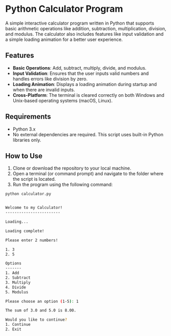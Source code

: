 # Python Calculator Program

A simple interactive calculator program written in Python that supports basic arithmetic operations like addition, subtraction, multiplication, division, and modulus. The calculator also includes features like input validation and a simple loading animation for a better user experience.

## Features

- **Basic Operations**: Add, subtract, multiply, divide, and modulus.
- **Input Validation**: Ensures that the user inputs valid numbers and handles errors like division by zero.
- **Loading Animation**: Displays a loading animation during startup and when there are invalid inputs.
- **Cross-Platform**: The terminal is cleared correctly on both Windows and Unix-based operating systems (macOS, Linux).

## Requirements

- Python 3.x
- No external dependencies are required. This script uses built-in Python libraries only.

## How to Use

1. Clone or download the repository to your local machine.
2. Open a terminal (or command prompt) and navigate to the folder where the script is located.
3. Run the program using the following command:

```bash
python calculator.py


Welcome to my Calculator!
------------------------

Loading...

Loading complete!

Please enter 2 numbers!

1. 3
2. 5

Options
-------
1. Add
2. Subtract
3. Multiply
4. Divide
5. Modulus

Please choose an option (1-5): 1

The sum of 3.0 and 5.0 is 8.00.

Would you like to continue?
1. Continue
2. Exit
